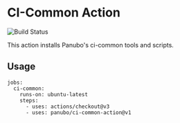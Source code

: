 # CI-Common Action

![Build Status](https://github.com/panubo/ci-common-action/actions/workflows/main.yml/badge.svg)

This action installs Panubo's ci-common tools and scripts.

## Usage

```
jobs:
  ci-common:
    runs-on: ubuntu-latest
    steps:
      - uses: actions/checkout@v3
      - uses: panubo/ci-common-action@v1
```
